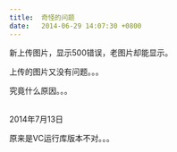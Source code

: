 ```yaml
---
title:  奇怪的问题
date:   2014-06-29 14:07:30 +0800
---
```


新上传图片，显示500错误，老图片却能显示。

上传的图片又没有问题。。。

究竟什么原因。。。<br />&nbsp;

2014年7月13日

原来是VC运行库版本不对。。。

<!--113-->

